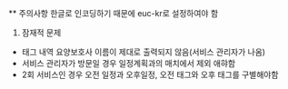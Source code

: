 ** 주의사항
한글로 인코딩하기 때문에 euc-kr로 설정하여야 함


1. 잠재적 문제
- 태그 내역 요양보호사 이름이 제대로 출력되지 않음(서비스 관리자가 나옴)
- 서비스 관리자가 방문일 경우 일정계획과의 매치에서 제외 애햐함
- 2회 서비스인 경우 오전 일정과 오후일정, 오전 태그와 오후 태그를 구별해야함